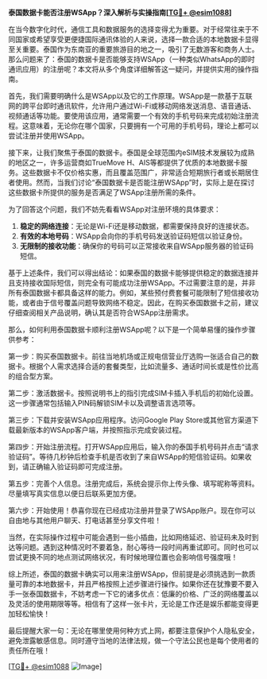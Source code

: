 **泰国数据卡能否注册WSApp？深入解析与实操指南[[TG💪+ @esim1088](https://t.me/s/esim1088)]**

在当今数字化时代，通信工具和数据服务的选择变得尤为重要。对于经常往来于不同国家或希望享受更便捷国际通讯体验的人来说，选择一款合适的本地数据卡显得至关重要。泰国作为东南亚的重要旅游目的地之一，吸引了无数游客和商务人士。那么问题来了：泰国的数据卡是否能够支持WSApp（一种类似WhatsApp的即时通讯应用）的注册呢？本文将从多个角度详细解答这一疑问，并提供实用的操作指南。

首先，我们需要明确什么是WSApp以及它的工作原理。WSApp是一款基于互联网的跨平台即时通讯软件，允许用户通过Wi-Fi或移动网络发送消息、语音通话、视频通话等功能。要使用该应用，通常需要一个有效的手机号码来完成初始注册流程。这意味着，无论你在哪个国家，只要拥有一个可用的手机号码，理论上都可以尝试注册并使用WSApp。

接下来，让我们聚焦于泰国的数据卡。泰国是全球范围内eSIM技术发展较为成熟的地区之一，许多运营商如TrueMove H、AIS等都提供了优质的本地数据卡服务。这些数据卡不仅价格实惠，而且覆盖范围广，非常适合短期旅行者或长期居住者使用。然而，当我们讨论“泰国数据卡是否能注册WSApp”时，实际上是在探讨这些数据卡所提供的服务是否满足了WSApp注册所需的条件。

为了回答这个问题，我们不妨先看看WSApp对注册环境的具体要求：
1. **稳定的网络连接**：无论是Wi-Fi还是移动数据，都需要保持良好的连接状态。
2. **有效的本地号码**：WSApp会向你的手机号码发送验证码短信以验证身份。
3. **无限制的接收功能**：确保你的号码可以正常接收来自WSApp服务器的验证码短信。

基于上述条件，我们可以得出结论：如果泰国的数据卡能够提供稳定的数据连接并且支持接收国际短信，则完全有可能成功注册WSApp。不过需要注意的是，并非所有泰国数据卡都具备这样的能力。例如，某些预付费套餐可能限制了短信接收功能，或者由于信号覆盖问题导致网络不稳定。因此，在购买泰国数据卡之前，建议仔细查阅相关产品说明，确认其是否符合WSApp注册需求。

那么，如何利用泰国数据卡顺利注册WSApp呢？以下是一个简单易懂的操作步骤供参考：

第一步：购买泰国数据卡。前往当地机场或正规电信营业厅选购一张适合自己的数据卡。根据个人需求选择合适的套餐类型，比如流量多、通话时间长或是性价比高的组合型方案。

第二步：激活数据卡。按照说明书上的指引完成SIM卡插入手机后的初始化设置。这一步骤通常包括输入PIN码解锁SIM卡以及调整语言选项等。

第三步：下载并安装WSApp应用程序。访问Google Play Store或其他官方渠道下载最新版本的WSApp客户端，并按照指示完成安装过程。

第四步：开始注册流程。打开WSApp应用后，输入你的泰国手机号码并点击“请求验证码”。等待几秒钟后检查手机是否收到了来自WSApp的短信验证码。如果收到，请正确输入验证码即可完成注册。

第五步：完善个人信息。注册完成后，系统会提示你上传头像、填写昵称等资料。尽量填写真实信息以便日后联系更加方便。

第六步：开始使用！恭喜你现在已经成功注册并登录了WSApp账户。现在你可以自由地与其他用户聊天、打电话甚至分享文件啦！

当然，在实际操作过程中可能会遇到一些小插曲，比如网络延迟、验证码未及时到达等问题。遇到这种情况时不要着急，耐心等待一段时间再重试即可。同时也可以尝试更换不同的地点测试网络状况，有时候地理位置也会影响信号强度哦！

综上所述，泰国的数据卡确实可以用来注册WSApp，但前提是必须挑选到一款质量可靠的本地数据卡，并且严格按照上述步骤进行操作。如果你还在犹豫要不要入手一张泰国数据卡，不妨考虑一下它的诸多优点：低廉的价格、广泛的网络覆盖以及灵活的使用期限等等。相信有了这样一张卡片，无论是工作还是娱乐都能变得更加轻松愉快！

最后提醒大家一句：无论在哪里使用何种方式上网，都要注意保护个人隐私安全，避免泄露敏感信息。同时遵守当地的法律法规，做一个守法公民也是每个使用者的责任所在哦！

[[TG💪+ @esim1088](https://t.me/s/esim1088) ![Image](https://i.postimg.cc/4NQfJmqS/Snipaste-2025-05-13-00-14-12.png)]